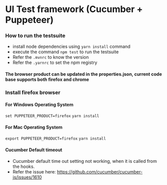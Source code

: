 # UI Test framework (Cucumber + Puppeteer)

### How to run the testsuite
* install node dependencies using `yarn install` command
* execute the command `npm test` to run the testsuite
* Refer the `.mvnrc` to know the version
* Refer the `.yarnrc` to set the npm registry

#### The browser product can be updated in the properties.json, current code base supports both firefox and chrome

### Install firefox browser
#### For Windows Operating System
`set PUPPETEER_PRODUCT=firefox`
`yarn install`
#### For Mac Operating System
`export PUPPETEER_PRODUCT=firefox`
`yarn install`

#### Cucumber Default timeout
* Cucumber default time out setting not working, when it is called from the hooks.
* Refer the issue here: https://github.com/cucumber/cucumber-js/issues/1610
